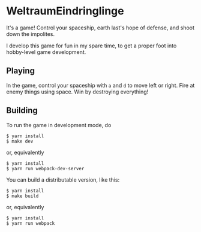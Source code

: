 # WeltraumEindringlinge

It's a game! Control your spaceship, earth last's hope of defense, and shoot down the impolites.

I develop this game for fun in my spare time, to get a proper foot into hobby-level game development.

## Playing

In the game, control your spaceship with `a` and `d` to move left or right. Fire at enemy things using space. Win by destroying everything!

## Building

To run the game in development mode, do

```
$ yarn install
$ make dev
```

or, equivalently

```
$ yarn install
$ yarn run webpack-dev-server
```

You can build a distributable version, like this:

```
$ yarn install
$ make build
```

or, equivalently

```
$ yarn install
$ yarn run webpack
```
